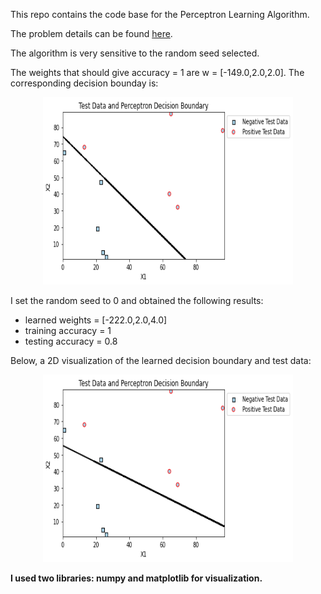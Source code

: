 This repo contains the code base for the Perceptron Learning Algorithm.

The problem details can be found [here](https://baylor.kattis.com/courses/CSI5325/20s/assignments/kwne7w/problems/baylor.perceptron).

The algorithm is very sensitive to the random seed selected.

The weights that should give accuracy = 1 are w = [-149.0,2.0,2.0]. The corresponding decision bounday is:
<p align="center">
<img src="images/2D_Visulization_test_data_perfect_decision_boundary.png" width="400" height="300">
</p>

I set the random seed to 0 and obtained the following results: 
- learned weights = [-222.0,2.0,4.0]
- training accuracy = 1
- testing accuracy = 0.8


Below, a 2D visualization of the learned decision boundary and test data:

<p align="center">
<img src="images/2D_Visulization_test_data_decision_boundary.png" width="400" height="300">
</p>

**I used two libraries: numpy and matplotlib for visualization.**
